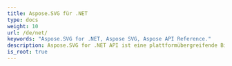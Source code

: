 ```yaml
---
title: Aspose.SVG für .NET
type: docs
weight: 10
url: /de/net/
keywords: "Aspose.SVG for .NET, Aspose SVG, Aspose API Reference."
description: Aspose.SVG for .NET API ist eine plattformübergreifende Bibliothek, die eine breite Palette von Funktionen zum Verarbeiten und Rendern von SVG-Dokumenten bereitstellt.
is_root: true
---
```

